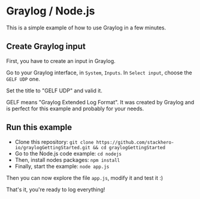 # Graylog / Node.js

This is a simple example of how to use Graylog in a few minutes.


## Create Graylog input

First, you have to create an input in Graylog.

Go to your Graylog interface, in `System`, `Inputs`. In `Select input`, choose the `GELF UDP` one.

Set the title to "GELF UDP" and valid it.


GELF means "Graylog Extended Log Format". It was created by Graylog and is perfect for this example and probably for your needs.


## Run this example

- Clone this repository: `git clone https://github.com/stackhero-io/graylogGettingStarted.git && cd graylogGettingStarted`
- Go to the Node.js code example: `cd nodejs`
- Then, install nodes packages: `npm install`
- Finally, start the example: `node app.js`

Then you can now explore the file `app.js`, modify it and test it :)


That's it, you're ready to log everything!